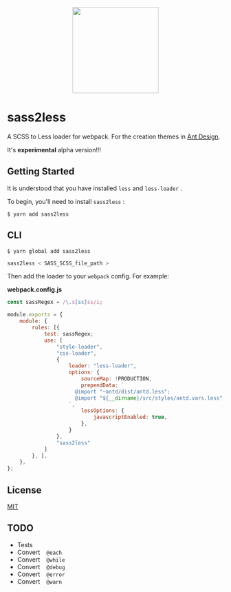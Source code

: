 <div align="center">
  <a href="https://github.com/webpack/webpack">
    <img width="200" height="200" src="https://webpack.js.org/assets/icon-square-big.svg">
  </a>
</div>

# sass2less

A SCSS to Less loader for webpack. For the creation themes in [Ant Design](https://ant.design/).

It's **experimental** alpha version!!!

## Getting Started

It is understood that you have installed `less` and `less-loader` .

To begin, you'll need to install `sass2less` :

``` console
$ yarn add sass2less
```

## CLI

``` console
$ yarn global add sass2less
```

``` js
sass2less < SASS_SCSS_file_path >
```

Then add the loader to your `webpack` config. For example:

**webpack.config.js**

``` js
const sassRegex = /\.s[sc]ss/i;

module.exports = {
    module: {
        rules: [{
            test: sassRegex;
            use: [
                "style-loader",
                "css-loader",
                {
                    loader: "less-loader",
                    options: {
                        sourceMap: !PRODUCTION,
                        prependData: `
                      @import "~antd/dist/antd.less";
                      @import "${__dirname}/src/styles/antd.vars.less";
                    `,
                        lessOptions: {
                            javascriptEnabled: true,
                        },
                    }
                },
                "sass2less"
            ]
        }, ],
    },
};
```

## License

[MIT](./LICENSE)

## TODO

* Tests
* Convert ` `  ` @each `  ` `
* Convert ` `  ` @while `  ` `
* Convert ` `  ` @debug `  ` `
* Convert ` `  ` @error `  ` `
* Convert ` `  ` @warn `  ` `
